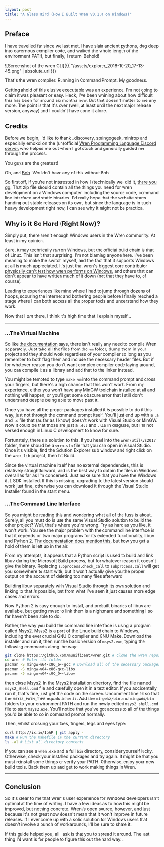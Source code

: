 ```yaml
---
layout: post
title: "A Glass Bird (How I Built Wren v0.1.0 on Windows)"
---
```


## Preface

I have travelled far since we last met.
I have slain ancient pythons, dug deep into cavernous compiler code, and walked
the whole length of the environment PATH, but finally, I return.
Behold!

![Screenshot of the wren CLI]({{ "/assets/explorer_2018-10-20_17-13-45.png" | absolute_url }})

That's the wren compiler. Running in Command Prompt. My goodness.

Getting ahold of this elusive executable was an experience.
I'm not going to claim it was pleasant or easy.
Heck, I've been whining about how difficult this has been for around six months
now. But that doesn't matter to me any more. The point is that it's over (well,
at least until the next major release version, anyway) and I couldn't have done
it alone.

## Credits

Before we begin, I'd like to thank \_discovery, springogeek, minirop and
especially emokoi on the (un)official
[Wren Programming Language Discord server](https://discord.gg/vB2SRrm),
who helped me out when I got stuck and generally guided me through the process.

You guys are the greatest!

Oh, and [Bob](http://stuffwithstuff.com/). Wouldn't have any of this without Bob.

So first off, if you're not interested in how I (technically we) did it,
[there you go](https://sea-jay.net/wren/windows/v0.1.0.zip).
That zip file should contain all the things you need for wren development on a
Windows computer, including the source code, command line interface and static
binaries. I'd really hope that the website starts handing out stable releases on
its own, but since the language is in such heavy development right now, I can see
why it might not be practical.

## Why is it So Hard (Right Now)?

Simply put, there aren't enough Windows users in the Wren community. At least in
my opinion.

Sure, it may technically *run* on Windows, but the official build chain is that
of Linux. This isn't that surprising. I'm not blaming anyone here. I've been
meaning to make the switch myself, and the fact that it supports Windows at all
is much appreciated. It's just that wren's biggest core contributor
[physically can't test how wren performs on Windows](https://groups.google.com/forum/#!topic/wren-lang/VSu-366wFYI),
and others that can don't appear to have written much of it down (not that they
have to, of course).

Leading to experiences like mine where I had to jump through dozens of hoops,
scouring the internet and bothering people before I finally reached a stage
where I can both access all the proper tools and understand how they work.

Now that I *am* there, I think it's high time that I explain myself...

-------------------------------------------------------------------------------

### ...The Virtual Machine

So like [the documentation](http://wren.io/embedding/#including-wren) says,
there isn't really any need to compile Wren
separately. Just take all the files from the `vm` folder, dump them in your
project and they should work regardless of your compiler so long as you
remember to both flag them and include the necessary header files.
But if for whatever reason you don't want complex compiler code laying around,
you can compile it as a library and add that to the linker instead.

You might be tempted to type `make vm` into the command prompt and cross your
fingers, but there's a high chance that this won't work. From my experience,
either you won't have any MinGW toolchain installed at all and nothing will
happen, or you'll get some obscure error that I still don't understand despite
being able to move past it.

Once you have all the proper packages installed it *is* possible to do it this
way, just not through the command prompt itself. You'll just end up with a `.a`
and `.o` file that (as far as I know) doesn't work with Visual Studio or MinGW.
Now it could be that those are just a `.dll` and `.lib` in disguise, but I'm
not versed enough in Linux C development to know for sure.

Fortunately, there's a solution to this. If you head into the `wren\util\vs2017`
folder, there should be a `wren.sln` file that you can open in Visual Studio.
Once it's visible, find the Solution Explorer sub window and right click on the
`wren_lib` project, then hit Build.

Since the virtual machine itself has no external dependencies, this is relatively
straightforward, and is the best way to obtain the files in Windows overall as
far as I'm concerned. Just make sure that you have the Windows `8.1` SDK
installed. If this is missing, upgrading to the latest version should
work just fine, otherwise you can download it through the Visual Studio Installer
found in the start menu.

### ...The Command Line Interface

So you might be reading this and wondering what all of the fuss is about.
Surely, all you must do is use the same Visual Studio solution to build the
other project? Well, that's where you're wrong. Try as hard as you like, it
won't work. You see the major problem with the command line interface is that
it depends on two major programs for its extended functionality; libuv and
Python 2.
[The documentation does mention this](https://github.com/munificent/wren/blob/master/util/vs2017/README.md),
but how you get a hold of them is left up in the air.

From my attempts, it appears that a Python script is used to build and link
libuv during the Microsoft Build process, but for whatever reason it doesn't
give the binary. Replacing `subprocess.check_call` to `subprocess.call` will
get you somewhere to start with, but it won't actually give you the proper
output on the account of deleting too many files afterward.

Building libuv separately with Visual Studio through its own solution and
linking to that *is* possible, but from what I've seen it just causes more
edge cases and errors.

Now Python 2 is easy enough to install, and prebuilt binaries of libuv are
available, but getting mvsc to link them is a nightmare and something I so
far haven't been able to do.

Rather, the way you build the command line interface is using a program called
Msys2. Msys2 is a port of the Linux build chain to Windows, including the
ever crucial GNU C compiler and GNU Make. Download the installer and run it,
then run the basic version of `msys2.exe`, typing the following commands along
the way:

```bash
git clone https://github.com/munificent/wren.git # Clone the wren repository
cd wren # Enter its folder
pacman -S mingw-w64-x86_64-gcc # Download all of the necessary packages
pacman -S mingw-w64-x86-gcc-libs
pacman -S mingw-w64-x86_64-libuv
```

then close Msys2. In the Msys2 installation directory, find the file named
`msys2_shell.cmd` file and carefully open it in a text editor. If you
accidentally run it, that's fine, just get the code on the screen. Uncomment
line 16 so that the `MSYS2_PATH_TYPE` equals `inherit`. Add the `mingw32/bin`
and `mingw64/bin` folders to your environment PATH and run the newly edited
`msys2_shell.cmd` file to start `msys2.exe`. You'll notice that you've got
access to all of the things you'd be able to do in command prompt normally.

Then, whilst crossing your toes, fingers, legs and eyes type:

```bash
curl http://ix.io/1pAP | git apply -
make # Run the Makefile in the current directory
ls -al # List all directory contents
```

If you can see a `wren.exe` and a full `bin` directory, consider yourself lucky.
Otherwise, check your installed packages and try again. It might be that you
must reinstall some things or verify your PATH. Otherwise, enjoy your new
build tools. Back them up and get to work making things in Wren.

-------------------------------------------------------------------------------

## Conclusion

So it's clear to me that wren's user experience for Windows developers isn't
optimal at the time of writing. I have a few ideas as to how this might be
improved, but nothing concrete. Wren *is* open source, however, and just because
it's not great now doesn't mean that it won't improve in future releases. If
I ever come up with a solid solution for Windows users that doesn't involve
a bunch of workarounds, I'll be sure to share it.

If this guide helped you, all I ask is that you to spread it around. The last
thing I'd want is for people to figure this out the hard way...

